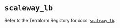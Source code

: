 # `scaleway_lb`

Refer to the Terraform Registory for docs: [`scaleway_lb`](https://registry.terraform.io/providers/scaleway/scaleway/2.27.0/docs/resources/lb).
